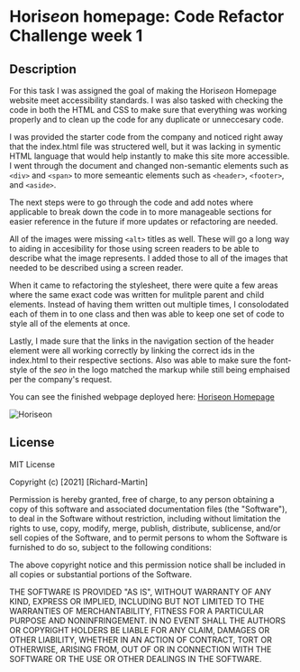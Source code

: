 # Hori*seo*n homepage: Code Refactor Challenge week 1

## Description

For this task I was assigned the goal of making the Hori*seo*n Homepage website meet accessibility standards. I was also tasked with checking the code in both the HTML and CSS to make sure that everything was working properly and to clean up the code for any duplicate or unneccesary code. 

I was provided the starter code from the company and noticed right away that the index.html file was structered well, but it was lacking in symentic HTML language that would help instantly to make this site more accessible. I went through the document and changed non-semantic elements such as `<div>` and `<span>` to more semeantic elements such as `<header>`, `<footer>`, and `<aside>`.

The next steps were to go through the code and add notes where applicable to break down the code in to more manageable sections for easier reference in the future if more updates or refactoring are needed. 

All of the images were missing `<alt>` titles as well. These will go a long way to aiding in accesibility for those using screen readers to be able to describe what the image represents. I added those to all of the images that needed to be described using a screen reader. 

When it came to refactoring the stylesheet, there were quite a few areas where the same exact code was written for mulitple parent and child elements. Instead of having them written out multiple times, I consolodated each of them in to one class and then was able to keep one set of code to style all of the elements at once. 

Lastly, I made sure that the links in the navigation section of the header element were all working correctly by linking the correct ids in the index.html to their respective sections. Also was able to make sure the font-style of the *seo* in the logo matched the markup while still being emphaised per the company's request. 

You can see the finished webpage deployed here: [Horiseon Homepage](https://rmartin1985.github.io/bootcamp-challenge-wk1/)

![Horiseon](horiseon-screenshot.jpg)

## License
MIT License

Copyright (c) [2021] [Richard-Martin]

Permission is hereby granted, free of charge, to any person obtaining a copy
of this software and associated documentation files (the "Software"), to deal
in the Software without restriction, including without limitation the rights
to use, copy, modify, merge, publish, distribute, sublicense, and/or sell
copies of the Software, and to permit persons to whom the Software is
furnished to do so, subject to the following conditions:

The above copyright notice and this permission notice shall be included in all
copies or substantial portions of the Software.

THE SOFTWARE IS PROVIDED "AS IS", WITHOUT WARRANTY OF ANY KIND, EXPRESS OR
IMPLIED, INCLUDING BUT NOT LIMITED TO THE WARRANTIES OF MERCHANTABILITY,
FITNESS FOR A PARTICULAR PURPOSE AND NONINFRINGEMENT. IN NO EVENT SHALL THE
AUTHORS OR COPYRIGHT HOLDERS BE LIABLE FOR ANY CLAIM, DAMAGES OR OTHER
LIABILITY, WHETHER IN AN ACTION OF CONTRACT, TORT OR OTHERWISE, ARISING FROM,
OUT OF OR IN CONNECTION WITH THE SOFTWARE OR THE USE OR OTHER DEALINGS IN THE
SOFTWARE.